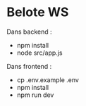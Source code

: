 # Belote WS

Dans backend :

- npm install
- node src/app.js

Dans frontend :

- cp .env.example .env
- npm install
- npm run dev
